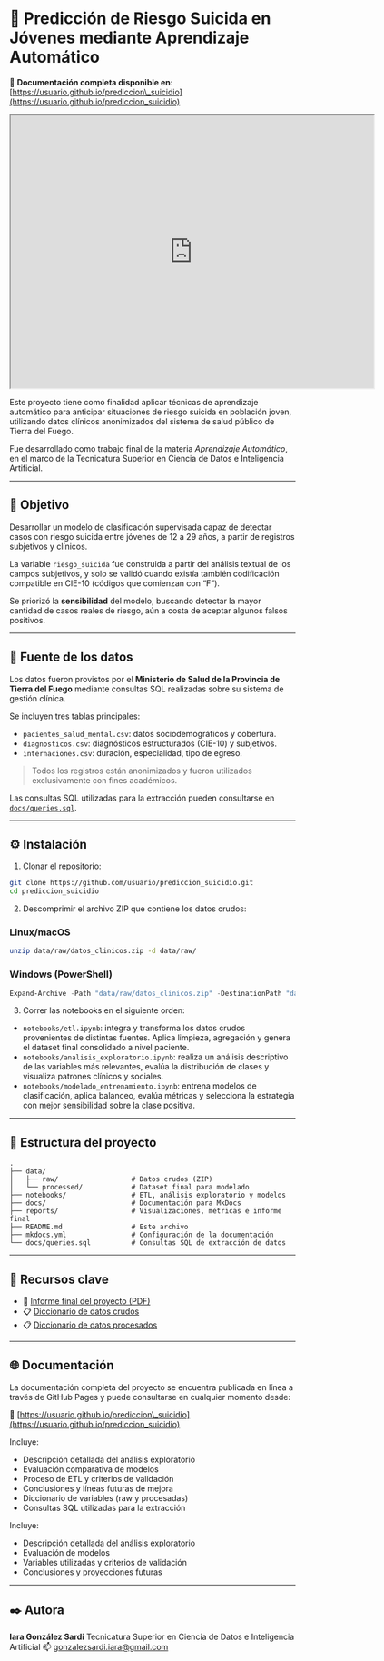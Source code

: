 # 🧠 Predicción de Riesgo Suicida en Jóvenes mediante Aprendizaje Automático

📘 **Documentación completa disponible en:** [https://usuario.github.io/prediccion\_suicidio](https://usuario.github.io/prediccion_suicidio)
<iframe src="https://drive.google.com/file/d/1EU-li0CBnCAvaCudHX7TCRA7Xoa2bOxA/view" width="640" height="480" allow="autoplay"></iframe>

Este proyecto tiene como finalidad aplicar técnicas de aprendizaje automático para anticipar situaciones de riesgo suicida en población joven, utilizando datos clínicos anonimizados del sistema de salud público de Tierra del Fuego.

Fue desarrollado como trabajo final de la materia *Aprendizaje Automático*, en el marco de la Tecnicatura Superior en Ciencia de Datos e Inteligencia Artificial.

---

## 🎯 Objetivo

Desarrollar un modelo de clasificación supervisada capaz de detectar casos con riesgo suicida entre jóvenes de 12 a 29 años, a partir de registros subjetivos y clínicos.

La variable `riesgo_suicida` fue construida a partir del análisis textual de los campos subjetivos, y solo se validó cuando existía también codificación compatible en CIE-10 (códigos que comienzan con “F”).

Se priorizó la **sensibilidad** del modelo, buscando detectar la mayor cantidad de casos reales de riesgo, aún a costa de aceptar algunos falsos positivos.

---

## 🏥 Fuente de los datos

Los datos fueron provistos por el **Ministerio de Salud de la Provincia de Tierra del Fuego** mediante consultas SQL realizadas sobre su sistema de gestión clínica.

Se incluyen tres tablas principales:

* `pacientes_salud_mental.csv`: datos sociodemográficos y cobertura.
* `diagnosticos.csv`: diagnósticos estructurados (CIE-10) y subjetivos.
* `internaciones.csv`: duración, especialidad, tipo de egreso.

> Todos los registros están anonimizados y fueron utilizados exclusivamente con fines académicos.

Las consultas SQL utilizadas para la extracción pueden consultarse en [`docs/queries.sql`](docs/queries.sql).

---

## ⚙️ Instalación

1. Clonar el repositorio:

```bash
git clone https://github.com/usuario/prediccion_suicidio.git
cd prediccion_suicidio
```

2. Descomprimir el archivo ZIP que contiene los datos crudos:

### Linux/macOS

```bash
unzip data/raw/datos_clinicos.zip -d data/raw/
```

### Windows (PowerShell)

```powershell
Expand-Archive -Path "data/raw/datos_clinicos.zip" -DestinationPath "data/raw"
```

3. Correr las notebooks en el siguiente orden:

* `notebooks/etl.ipynb`: integra y transforma los datos crudos provenientes de distintas fuentes. Aplica limpieza, agregación y genera el dataset final consolidado a nivel paciente.
* `notebooks/analisis_exploratorio.ipynb`: realiza un análisis descriptivo de las variables más relevantes, evalúa la distribución de clases y visualiza patrones clínicos y sociales.
* `notebooks/modelado_entrenamiento.ipynb`: entrena modelos de clasificación, aplica balanceo, evalúa métricas y selecciona la estrategia con mejor sensibilidad sobre la clase positiva.

---

## 📁 Estructura del proyecto

```
.
├── data/
│   ├── raw/                  # Datos crudos (ZIP)
│   └── processed/            # Dataset final para modelado
├── notebooks/                # ETL, análisis exploratorio y modelos
├── docs/                     # Documentación para MkDocs
├── reports/                  # Visualizaciones, métricas e informe final
├── README.md                 # Este archivo
├── mkdocs.yml                # Configuración de la documentación
└── docs/queries.sql          # Consultas SQL de extracción de datos
```

---

## 📄 Recursos clave

* 📘 [Informe final del proyecto (PDF)](reports/Informe_Final_Riesgo_Suicida.pdf)
* 📋 [Diccionario de datos crudos](docs/diccionario_raw.md)
* 📋 [Diccionario de datos procesados](docs/diccionario_procesado.md)

---

## 🌐 Documentación

La documentación completa del proyecto se encuentra publicada en línea a través de GitHub Pages y puede consultarse en cualquier momento desde:

🔗 [https://usuario.github.io/prediccion\_suicidio](https://usuario.github.io/prediccion_suicidio)

Incluye:

* Descripción detallada del análisis exploratorio
* Evaluación comparativa de modelos
* Proceso de ETL y criterios de validación
* Conclusiones y líneas futuras de mejora
* Diccionario de variables (raw y procesadas)
* Consultas SQL utilizadas para la extracción

Incluye:

* Descripción detallada del análisis exploratorio
* Evaluación de modelos
* Variables utilizadas y criterios de validación
* Conclusiones y proyecciones futuras

---

## ✒️ Autora

**Iara González Sardi**
Tecnicatura Superior en Ciencia de Datos e Inteligencia Artificial
📫 [gonzalezsardi.iara@gmail.com](mailto:gonzalezsardi.iara@gmail.com)
